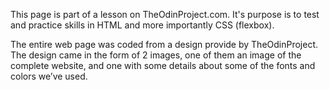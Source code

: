 This page is part of a lesson on TheOdinProject.com.
It's purpose is to test and practice skills in HTML and more importantly CSS (flexbox).

The entire web page was coded from a design provide by TheOdinProject. The design came in the form of 2 images,
one of them an image of the complete website, and one with some details about some of the fonts and colors we’ve used.

